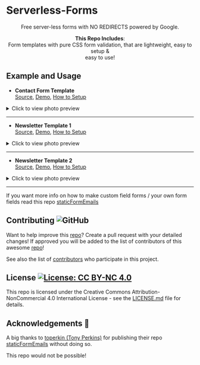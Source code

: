 # Serverless-Forms
<div align="center">
Free server-less forms with NO REDIRECTS powered by Google. <br>

<b>This Repo Includes</b>:<br>Form templates with pure CSS form validation, that are lightweight, easy to setup & <br>
  easy to use!
</div>

## Example and Usage

- **Contact Form Template**  
  [Source](https://github.com/MarketingPipeline/Python-In-The-Browser/blob/main/demos/PyScript/adding_integers.html),
  [Demo](https://marketingpip.github.io/Serverless-Mail-Form/Newsletter/),
   [How to Setup](https://marketingpip.github.io/Serverless-Mail-Form/Contact-Form/)
    

 
 
  
  
  

<details>
  <summary>Click to view photo preview</summary>
  <br>
<img src="https://i.imgur.com/f24lES2.png"></img>
</details>



----

- **Newsletter Template 1**  
  [Source](https://github.com/MarketingPipeline/Python-In-The-Browser/blob/main/demos/PyScript/adding_integers.html),
  [Demo](https://marketingpip.github.io/Serverless-Mail-Form/Newsletter/),
   [How to Setup](https://marketingpip.github.io/Serverless-Mail-Form/Contact-Form/)
    



<details>
   <summary>Click to view photo preview</summary>
  <br>
<img src="https://i.imgur.com/2fWdbUQ.png"></img>
</details>


----


- **Newsletter Template 2**  
  [Source](https://github.com/MarketingPipeline/Python-In-The-Browser/blob/main/demos/PyScript/adding_integers.html),
  [Demo](https://marketingpip.github.io/Serverless-Mail-Form/Newsletter-2/),
   [How to Setup](https://marketingpip.github.io/Serverless-Mail-Form/Contact-Form/)
    



<details>
  <summary>Click to view photo preview</summary>
  <br>
<img src="https://i.imgur.com/tSXRDtt.png"></img>
</details>


  
----
  
If you want more info on how to make custom field forms / your own form fields read this repo
[staticFormEmails](https://github.com/toperkin/staticFormEmails)
  




## Contributing ![GitHub](https://img.shields.io/github/contributors/MarketingPipeline/Python-In-The-Browser)

Want to help improve this [repo](https://github.com/MarketingPipeline/Python-In-The-Browser/)? Create a pull request with your detailed changes! If approved you will be added to the list of contributors of this awesome [repo](https://github.com/MarketingPipeline/Python-In-The-Browser/)!

See also the list of
[contributors](https://github.com/MarketingPipeline/Python-In-The-Browser/graphs/contributors) who
participate in this project.

## License <a href="https://github.com/MarketingPipeline/Python-In-The-Browser/blob/main/LICENSE"> <img alt="License: CC BY-NC 4.0" src="https://img.shields.io/badge/License-CC%20BY--NC%204.0-orange.svg"></img></a>


This repo is licensed under the Creative Commons Attribution-NonCommercial 4.0 International License - see the
[LICENSE.md](https://github.com/MarketingPipeline/Python-In-The-Browser/blob/main/LICENSE) file for
details.

## Acknowledgements 💙

A big thanks to [toperkin (Tony Perkins)](https://github.com/toperkin/) for publishing their repo [staticFormEmails](https://github.com/toperkin/staticFormEmails) without doing so. 

This repo would not be possible!
